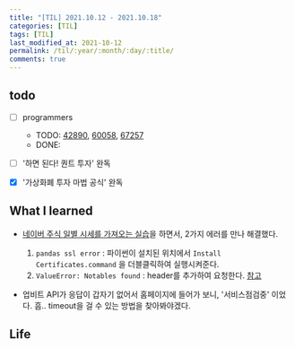 ```yaml
---
title: "[TIL] 2021.10.12 - 2021.10.18"
categories: [TIL]
tags: [TIL]
last_modified_at: 2021-10-12
permalink: /til/:year/:month/:day/:title/
comments: true
---
```


## todo

- [ ] programmers

  - TODO: [42890](https://programmers.co.kr/learn/courses/30/lessons/42890), [60058](https://programmers.co.kr/learn/courses/30/lessons/60058), [67257](https://programmers.co.kr/learn/courses/30/lessons/67257)
  - DONE:

- [ ] '하면 된다! 퀀트 투자' 완독
- [x] '가상화폐 투자 마법 공식' 완독

## What I learned

- [네이버 주식 일별 시세를 가져오는 실습](https://wikidocs.net/21898)을 하면서, 2가지 에러를 만나 해결했다.

  1. `pandas ssl error`
     : 파이썬이 설치된 위치에서 `Install Certificates.command` 을 더블클릭하여 실행시켜준다.
  2. `ValueError: Notables found`
     : header를 추가하여 요청한다. [참고](https://dasom.net/147)

- 업비트 API가 응답이 갑자기 없어서 홈페이지에 들어가 보니, '서비스점검중' 이었다.
  흠.. timeout을 걸 수 있는 방법을 찾아봐야겠다.

## Life
